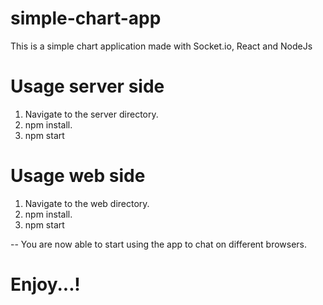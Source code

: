 # simple-chart-app
This is a simple chart application made with Socket.io, React and NodeJs

# Usage server side
1. Navigate to the server directory.
2. npm install.
3. npm start

# Usage web side
1. Navigate to the web directory.
2. npm install.
3. npm start

-- You are now able to start using the app to chat on different browsers.
# Enjoy...!
